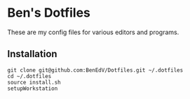 # Ben's Dotfiles
These are my config files for various editors and programs.

## Installation
```
git clone git@github.com:BenEdV/Dotfiles.git ~/.dotfiles
cd ~/.dotfiles
source install.sh
setupWorkstation
```
